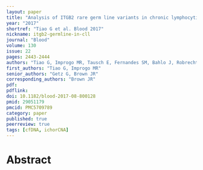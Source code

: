 ```yaml
---
layout: paper
title: "Analysis of ITGB2 rare germ line variants in chronic lymphocytic leukemia"
year: "2017"
shortref: "Tiao G et al. Blood 2017"
nickname: itgb2-germline-in-cll
journal: "Blood"
volume: 130
issue: 22
pages: 2443-2444
authors: "Tiao G, Improgo MR, Tausch E, Fernandes SM, Bahlo J, Robrecht S, Fischer K, Hallek M, Stilgenbauer S, Kiezun A, Getz G, Brown JR"
first_authors: "Tiao G, Improgo MR"
senior_authors: "Getz G, Brown JR"
corresponding_authors: "Brown JR"
pdf:
pdflink:
doi: 10.1182/blood-2017-08-800128
pmid: 29051179
pmcid: PMC5709789
category: paper
published: true
peerreview: true
tags: [cfDNA, ichorCNA]
---
```


# Abstract
